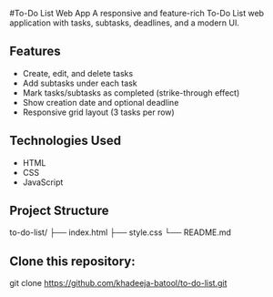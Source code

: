 #To-Do List Web App
A responsive and feature-rich To-Do List web application with tasks, subtasks, deadlines, and a modern UI.
## Features
- Create, edit, and delete tasks
- Add subtasks under each task
- Mark tasks/subtasks as completed (strike-through effect)
- Show creation date and optional deadline
- Responsive grid layout (3 tasks per row)
## Technologies Used
- HTML
- CSS
- JavaScript 

##  Project Structure
to-do-list/
├── index.html
├── style.css
└── README.md

##  Clone this repository:
git clone https://github.com/khadeeja-batool/to-do-list.git
